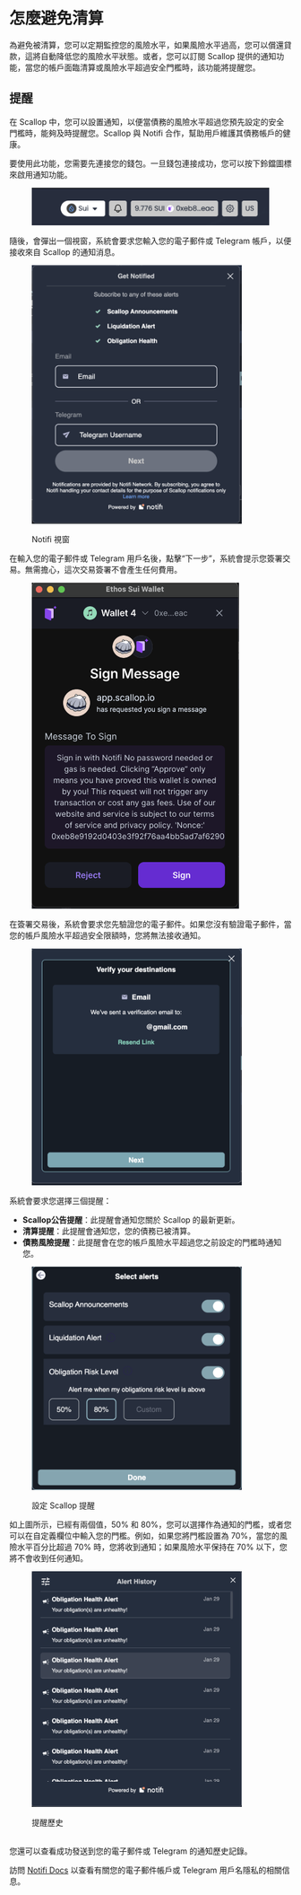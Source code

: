 # 怎麼避免清算

為避免被清算，您可以定期監控您的風險水平，如果風險水平過高，您可以償還貸款，這將自動降低您的風險水平狀態。或者，您可以訂閱 Scallop 提供的通知功能，當您的帳戶面臨清算或風險水平超過安全門檻時，該功能將提醒您。

## 提醒

在 Scallop 中，您可以設置通知，以便當債務的風險水平超過您預先設定的安全門檻時，能夠及時提醒您。Scallop 與 Notifi 合作，幫助用戶維護其債務帳戶的健康。

要使用此功能，您需要先連接您的錢包。一旦錢包連接成功，您可以按下鈴鐺圖標來啟用通知功能。

<figure><img src="../.gitbook/assets/image (29).png" alt=""><figcaption></figcaption></figure>

隨後，會彈出一個視窗，系統會要求您輸入您的電子郵件或 Telegram 帳戶，以便接收來自 Scallop 的通知消息。

<figure><img src="../.gitbook/assets/image (30).png" alt="" width="375"><figcaption><p>Notifi 視窗</p></figcaption></figure>

在輸入您的電子郵件或 Telegram 用戶名後，點擊“下一步”，系統會提示您簽署交易。無需擔心，這次交易簽署不會產生任何費用。

<figure><img src="../.gitbook/assets/image (31).png" alt="" width="370"><figcaption></figcaption></figure>

在簽署交易後，系統會要求您先驗證您的電子郵件。如果您沒有驗證電子郵件，當您的帳戶風險水平超過安全限額時，您將無法接收通知。

<figure><img src="../.gitbook/assets/image (32).png" alt="" width="375"><figcaption></figcaption></figure>

系統會要求您選擇三個提醒：

* **Scallop公告提醒**：此提醒會通知您關於 Scallop 的最新更新。
* **清算提醒**：此提醒會通知您，您的債務已被清算。
* **債務風險提醒**：此提醒會在您的帳戶風險水平超過您之前設定的門檻時通知您。

<figure><img src="../.gitbook/assets/image (33).png" alt="" width="375"><figcaption><p>設定 Scallop 提醒</p></figcaption></figure>

如上圖所示，已經有兩個值，50% 和 80%，您可以選擇作為通知的門檻，或者您可以在自定義欄位中輸入您的門檻。例如，如果您將門檻設置為 70%，當您的風險水平百分比超過 70% 時，您將收到通知；如果風險水平保持在 70% 以下，您將不會收到任何通知。

<figure><img src="../.gitbook/assets/image (34).png" alt="" width="375"><figcaption><p>提醒歷史</p></figcaption></figure>

\
您還可以查看成功發送到您的電子郵件或 Telegram 的通知歷史記錄。

訪問 [Notifi Docs](https://notifi-network.github.io/docs/faq#privacy) 以查看有關您的電子郵件帳戶或 Telegram 用戶名隱私的相關信息。
